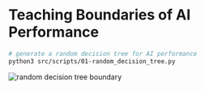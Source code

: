 # Teaching Boundaries of AI Performance

```bash
# generate a random decision tree for AI performance
python3 src/scripts/01-random_decision_tree.py
```

![random decision tree boundary](https://github.com/zouharvi/teaching-boundaries/assets/7661193/d3813cd7-e512-4cbc-874d-3544adb8cf17)
